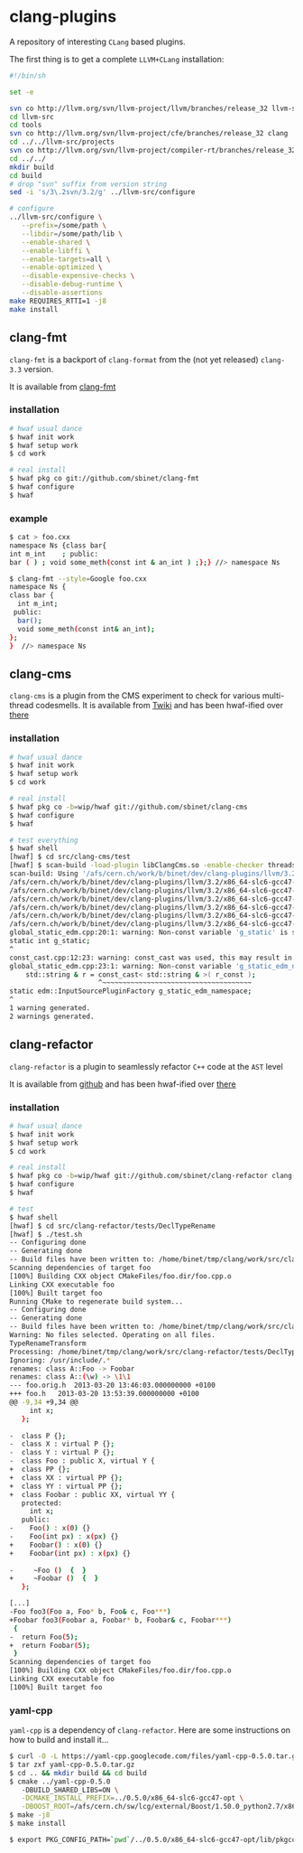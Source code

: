 clang-plugins
=============

A repository of interesting ``CLang`` based plugins.

The first thing is to get a complete ``LLVM+CLang`` installation:

```sh
#!/bin/sh

set -e

svn co http://llvm.org/svn/llvm-project/llvm/branches/release_32 llvm-src
cd llvm-src
cd tools
svn co http://llvm.org/svn/llvm-project/cfe/branches/release_32 clang
cd ../../llvm-src/projects
svn co http://llvm.org/svn/llvm-project/compiler-rt/branches/release_32 compiler-rt
cd ../../
mkdir build
cd build
# drop "svn" suffix from version string
sed -i 's/3\.2svn/3.2/g' ../llvm-src/configure

# configure
../llvm-src/configure \
   --prefix=/some/path \
   --libdir=/some/path/lib \
   --enable-shared \
   --enable-libffi \
   --enable-targets=all \
   --enable-optimized \
   --disable-expensive-checks \
   --disable-debug-runtime \
   --disable-assertions
make REQUIRES_RTTI=1 -j8
make install
```

## clang-fmt

``clang-fmt`` is a backport of ``clang-format`` from the (not yet
released) ``clang-3.3`` version.

It is available from [clang-fmt](http://github.com/sbinet/clang-fmt)

### installation

```sh
# hwaf usual dance
$ hwaf init work
$ hwaf setup work
$ cd work

# real install
$ hwaf pkg co git://github.com/sbinet/clang-fmt
$ hwaf configure
$ hwaf
```

### example

```sh
$ cat > foo.cxx
namespace Ns {class bar{
int m_int    ; public:
bar ( ) ; void some_meth(const int & an_int ) ;};} //> namespace Ns

$ clang-fmt --style=Google foo.cxx
namespace Ns {
class bar {
  int m_int;
 public:
  bar();
  void some_meth(const int& an_int);
};
}  //> namespace Ns
```

## clang-cms

``clang-cms`` is a plugin from the CMS experiment to check for various
multi-thread codesmells.
It is available from
[Twiki](https://twiki.cern.ch/twiki/bin/view/Main/ClangCms) and has
been hwaf-ified over [there](http://github.com/sbinet/clang-cms)

### installation

```sh
# hwaf usual dance
$ hwaf init work
$ hwaf setup work
$ cd work

# real install
$ hwaf pkg co -b=wip/hwaf git://github.com/sbinet/clang-cms
$ hwaf configure
$ hwaf

# test everything
$ hwaf shell
[hwaf] $ cd src/clang-cms/test
[hwaf] $ scan-build -load-plugin libClangCms.so -enable-checker threadsafety make -B
scan-build: Using '/afs/cern.ch/work/b/binet/dev/clang-plugins/llvm/3.2/x86_64-slc6-gcc47-opt/bin/clang' for static analysis
/afs/cern.ch/work/b/binet/dev/clang-plugins/llvm/3.2/x86_64-slc6-gcc47-opt/bin/c++-analyzer mutable_member.cpp
/afs/cern.ch/work/b/binet/dev/clang-plugins/llvm/3.2/x86_64-slc6-gcc47-opt/bin/c++-analyzer const_cast.cpp
/afs/cern.ch/work/b/binet/dev/clang-plugins/llvm/3.2/x86_64-slc6-gcc47-opt/bin/c++-analyzer const_cast_away.cpp
/afs/cern.ch/work/b/binet/dev/clang-plugins/llvm/3.2/x86_64-slc6-gcc47-opt/bin/c++-analyzer global_static.cpp
/afs/cern.ch/work/b/binet/dev/clang-plugins/llvm/3.2/x86_64-slc6-gcc47-opt/bin/c++-analyzer static_local.cpp
/afs/cern.ch/work/b/binet/dev/clang-plugins/llvm/3.2/x86_64-slc6-gcc47-opt/bin/c++-analyzer global_static_edm.cpp
global_static_edm.cpp:20:1: warning: Non-const variable 'g_static' is static and might be thread-unsafe
static int g_static;
^
const_cast.cpp:12:23: warning: const_cast was used, this may result in thread-unsafe code
global_static_edm.cpp:23:1: warning: Non-const variable 'g_static_edm_namespace' is static and might be thread-unsafe
    std::string & r = const_cast< std::string & >( r_const );
                      ^~~~~~~~~~~~~~~~~~~~~~~~~~~~~~~~~~~~~~
static edm::InputSourcePluginFactory g_static_edm_namespace;
^
1 warning generated.
2 warnings generated.
```


## clang-refactor

``clang-refactor`` is a plugin to seamlessly refactor ``C++`` code at
the ``AST`` level

It is available from
[github](http://github.com/lukhnos/refactorial) and has
been hwaf-ified over [there](http://github.com/sbinet/clang-refactor)

### installation

```sh
# hwaf usual dance
$ hwaf init work
$ hwaf setup work
$ cd work

# real install
$ hwaf pkg co -b=wip/hwaf git://github.com/sbinet/clang-refactor clang-refactor
$ hwaf configure
$ hwaf

# test
$ hwaf shell
[hwaf] $ cd src/clang-refactor/tests/DeclTypeRename
[hwaf] $ ./test.sh
-- Configuring done
-- Generating done
-- Build files have been written to: /home/binet/tmp/clang/work/src/clang-refactor/tests/DeclTypeRename
Scanning dependencies of target foo
[100%] Building CXX object CMakeFiles/foo.dir/foo.cpp.o
Linking CXX executable foo
[100%] Built target foo
Running CMake to regenerate build system...
-- Configuring done
-- Generating done
-- Build files have been written to: /home/binet/tmp/clang/work/src/clang-refactor/tests/DeclTypeRename
Warning: No files selected. Operating on all files.
TypeRenameTransform
Processing: /home/binet/tmp/clang/work/src/clang-refactor/tests/DeclTypeRename/foo.cpp.
Ignoring: /usr/include/.*
renames: class A::Foo -> Foobar
renames: class A::(\w) -> \1\1
--- foo.orig.h	2013-03-20 13:46:03.000000000 +0100
+++ foo.h	2013-03-20 13:53:39.000000000 +0100
@@ -9,34 +9,34 @@
     int x;
   };
     
-  class P {};
-  class X : virtual P {};
-  class Y : virtual P {};
-  class Foo : public X, virtual Y {
+  class PP {};
+  class XX : virtual PP {};
+  class YY : virtual PP {};
+  class Foobar : public XX, virtual YY {
   protected:
     int x;
   public:
-    Foo() : x(0) {}
-    Foo(int px) : x(px) {}
+    Foobar() : x(0) {}
+    Foobar(int px) : x(px) {}
     
-     ~Foo ()  {  }
+     ~Foobar ()  {  }
   };  

[...]
-Foo foo3(Foo a, Foo* b, Foo& c, Foo***)
+Foobar foo3(Foobar a, Foobar* b, Foobar& c, Foobar***)
 {
-  return Foo(5);
+  return Foobar(5);
 }
Scanning dependencies of target foo
[100%] Building CXX object CMakeFiles/foo.dir/foo.cpp.o
Linking CXX executable foo
[100%] Built target foo
```

### yaml-cpp

``yaml-cpp`` is a dependency of ``clang-refactor``.
Here are some instructions on how to build and install it...

```sh
$ curl -O -L https://yaml-cpp.googlecode.com/files/yaml-cpp-0.5.0.tar.gz
$ tar zxf yaml-cpp-0.5.0.tar.gz
$ cd .. && mkdir build && cd build
$ cmake ../yaml-cpp-0.5.0 
   -DBUILD_SHARED_LIBS=ON \
   -DCMAKE_INSTALL_PREFIX=../0.5.0/x86_64-slc6-gcc47-opt \
   -DBOOST_ROOT=/afs/cern.ch/sw/lcg/external/Boost/1.50.0_python2.7/x86_64-slc6-gcc47-opt
$ make -j8
$ make install

$ export PKG_CONFIG_PATH=`pwd`/../0.5.0/x86_64-slc6-gcc47-opt/lib/pkgconfig
```

